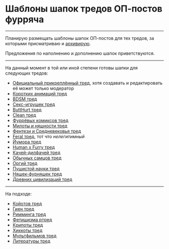 # Шаблоны шапок тредов ОП-постов фурряча

---

Планирую размещать шаблоны шапок ОП-постов для тех тредов, за которыми присматриваю и [архивирую](https://mega.nz/#F!vY5h2bxB!zw0o2i4czJqVl0OxlNJL1g "Архив тредов на Меге").

Предложения по наполнению и дополнению шапок приветствуются.

---

На данный момент в той или иной степени готовы шапки для следующих тредов:

* [Официальный прикреплённый тред](../../OFF.md), хотя создавать и редактировать её может только модератор
* [Коротких анимаций тред](../../A.md)
* [BDSM тред](../../B.md)
* [Секс-игрушек тред](../../BD.md)
* [ButtHurt тред](../../BH.md)
* [Clean тред](../../C.md)
* [Фуррёвых комиксов тред](../../COM.md)
* [Милоты и няшности тред](../../CUTE.md)
* [Фентези и Средневековья тред](../../FANT.md)
* [Feral тред](../../FERAL.md), тот что  _нелегитимный_
* [Йумора тред](../../FUN.md)
* [Human x Furry тред](../../HUM.md)
* [Качей-дилфачей тред](../../M.md)
* [Обычных самцов тред](../../N.md)
* [Оргий тред](../../O.md)
* [Пушистой науки тред](../../SCI.md)
* [Няшек-фурняшек тред](../../T.md)
* [Древних цивилизаций тред](../../TRIBAL.md)

---

На подходе:

* [Койотов тред](../../COY.md)
* [Гиен тред](../../HY.md)
* [Римминга тред](../../RIM.md)
* [Фетишизма ртред](../../FET.md)
* [Крипоты тред](../../CREEP.md)
* [Хиккоты тред](../../ANGST.md)
* [Мультфильмов тред](../../TOONS.md)
* [Литературы тред](../../LIT.md)
